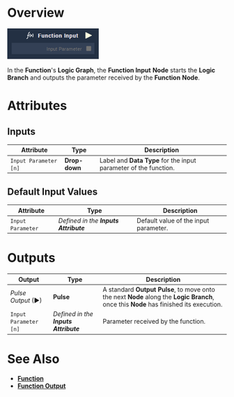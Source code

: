 # Overview

![The Function Input Node.](../../../.gitbook/assets/node-function-input.png)

In the **Function**'s **Logic Graph**, the **Function Input** **Node** starts the **Logic Branch** and outputs the parameter received by the **Function** **Node**.

# Attributes

## Inputs

|Attribute|Type|Description|
|---|---|---|
| `Input Parameter [n]` | **Drop-down** | Label and **Data Type** for the input parameter of the function. |

## Default Input Values

|Attribute|Type|Description|
|---|---|---|
| `Input Parameter` | _Defined in the **Inputs** **Attribute**_ | Default value of the input parameter. | 

# Outputs

|Output|Type|Description|
|---|---|---|
|*Pulse Output* (►)|**Pulse**|A standard **Output Pulse**, to move onto the next **Node** along the **Logic Branch**, once this **Node** has finished its execution.|
| `Input Parameter [n]` | _Defined in the **Inputs** **Attribute**_ | Parameter received by the function. |


# See Also

* [**Function**](../function.md)
* [**Function Output**](function-output.md)
